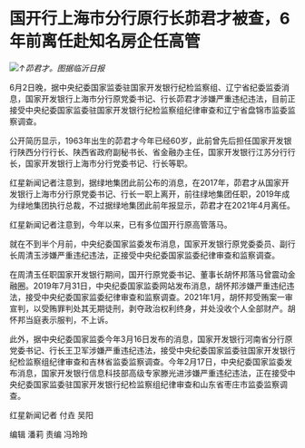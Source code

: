 

# 国开行上海市分行原行长茆君才被查，6年前离任赴知名房企任高管

![](https://inews.gtimg.com/om_bt/OENihLp7LNhB5Xi22rj9On4IaU8syhMfk2X-1aC-T-onkAA/1000)_↑茆君才。图据临沂日报_

6月2日晚，据中央纪委国家监委驻国家开发银行纪检监察组、辽宁省纪委监委消息，国家开发银行上海市分行原党委书记、行长茆君才涉嫌严重违纪违法，目前正接受中央纪委国家监委驻国家开发银行纪检监察组纪律审查和辽宁省盘锦市监委监察调查。

公开简历显示，1963年出生的茆君才今年已经60岁，此前曾先后担任国家开发银行陕西分行行长、陕西省政府副秘书长、省金融办主任，国家开发银行江苏分行行长，国家开发银行上海市分行党委书记、行长等职。

红星新闻记者注意到，据绿地集团此前公布的消息，在2017年，茆君才从国家开发银行上海市分行原党委书记、行长一职上离开，前往绿地集团任职，2019年成为绿地集团执行总裁，不过据绿地集团此前年报显示，茆君才在2021年4月离任。

红星新闻记者注意到，今年以来，已有多位国开行原高管落马。

就在不到半个月前，中央纪委国家监委发布消息，国家开发银行原党委委员、副行长周清玉涉嫌严重违纪违法，正接受中央纪委国家监委纪律审查和监察调查。

在周清玉任职国家开发银行期间，国开行原党委书记、董事长胡怀邦落马曾震动金融圈。2019年7月31日，中央纪委国家监委网站发布消息，胡怀邦涉嫌严重违纪违法，接受中央纪委国家监委纪律审查和监察调查。2021年1月，胡怀邦受贿案一审宣判，以受贿罪判处其无期徒刑，剥夺政治权利终身，并处没收个人全部财产。胡怀邦当庭表示服判，不上诉。

此外，据中央纪委国家监委今年3月16日发布的消息，国家开发银行河南省分行原党委书记、行长王卫军涉嫌严重违纪违法，接受中央纪委国家监委驻国家开发银行纪检监察组纪律审查和吉林省监委监察调查。今年2月17日，中央纪委国家监委发布消息，国家开发银行信息科技部高级专家滕光进涉嫌严重违纪违法，正在接受中央纪委国家监委驻国家开发银行纪检监察组纪律审查和山东省枣庄市监委监察调查。

红星新闻记者 付垚 吴阳

编辑 潘莉 责编 冯玲玲

